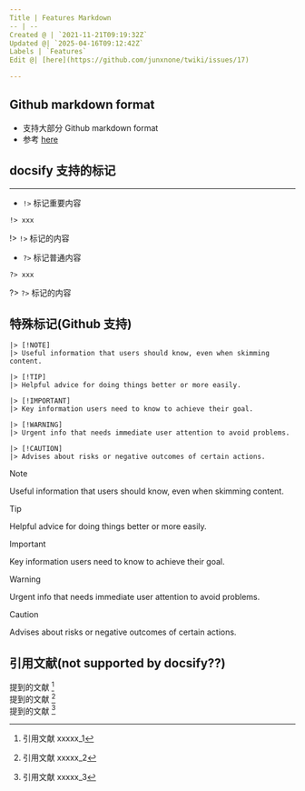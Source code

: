 ```yaml
---
Title | Features Markdown
-- | --
Created @ | `2021-11-21T09:19:32Z`
Updated @| `2025-04-16T09:12:42Z`
Labels | `Features`
Edit @| [here](https://github.com/junxnone/twiki/issues/17)

---
```


## Github markdown format

- 支持大部分 Github markdown format
- 参考 [here](https://junxnone.github.io/techwiki/#/Markdown)


## docsify 支持的标记
---

- `!>` 标记重要内容

```
!> xxx
```

!> `!>` 标记的内容


- `?>` 标记普通内容

```
?> xxx
```

?> `?>` 标记的内容


## 特殊标记(Github 支持)

```
|> [!NOTE]
|> Useful information that users should know, even when skimming content.

|> [!TIP]
|> Helpful advice for doing things better or more easily.

|> [!IMPORTANT]
|> Key information users need to know to achieve their goal.

|> [!WARNING]
|> Urgent info that needs immediate user attention to avoid problems.

|> [!CAUTION]
|> Advises about risks or negative outcomes of certain actions.
```


> [!NOTE]
> Useful information that users should know, even when skimming content.

> [!TIP]
> Helpful advice for doing things better or more easily.

> [!IMPORTANT]
> Key information users need to know to achieve their goal.

> [!WARNING]
> Urgent info that needs immediate user attention to avoid problems.

> [!CAUTION]
> Advises about risks or negative outcomes of certain actions.


## 引用文献(not supported by docsify??)

提到的文献 [^papers_1]  
提到的文献 [^papers_2]  
提到的文献 [^papers_3]  

[^papers_1]:  引用文献 xxxxx_1  
[^papers_2]:  引用文献 xxxxx_2  
[^papers_3]:  引用文献 xxxxx_3  




